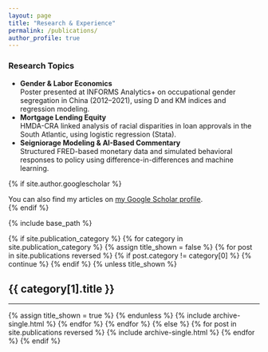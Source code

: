 ```yaml
---
layout: page
title: "Research & Experience"
permalink: /publications/
author_profile: true
---
```


### Research Topics
- **Gender & Labor Economics**  
  Poster presented at INFORMS Analytics+ on occupational gender segregation in China (2012–2021), using D and KM indices and regression modeling.
- **Mortgage Lending Equity**  
  HMDA-CRA linked analysis of racial disparities in loan approvals in the South Atlantic, using logistic regression (Stata).
- **Seigniorage Modeling & AI-Based Commentary**  
  Structured FRED-based monetary data and simulated behavioral responses to policy using difference-in-differences and machine learning.


{% if site.author.googlescholar %}
  <div class="wordwrap">You can also find my articles on <a href="{{site.author.googlescholar}}">my Google Scholar profile</a>.</div>
{% endif %}

{% include base_path %}

<!-- New style rendering if publication categories are defined -->
{% if site.publication_category %}
  {% for category in site.publication_category  %}
    {% assign title_shown = false %}
    {% for post in site.publications reversed %}
      {% if post.category != category[0] %}
        {% continue %}
      {% endif %}
      {% unless title_shown %}
        <h2>{{ category[1].title }}</h2><hr />
        {% assign title_shown = true %}
      {% endunless %}
      {% include archive-single.html %}
    {% endfor %}
  {% endfor %}
{% else %}
  {% for post in site.publications reversed %}
    {% include archive-single.html %}
  {% endfor %}
{% endif %}



